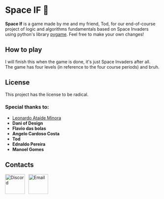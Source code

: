 
# Space IF :space_invader:

**Space If** is a game made by me and my friend, Tod, for our end-of-course project of logic and algorithms fundamentals based on Space Invaders using python's library [pygame](https://www.pygame.org/). Feel free to make your own changes!


##  How to play

I will finish this when the game is done, it's just Space Invaders after all.<br>The game has four levels (in reference to the four course periods) and bruh.

## License
This project has the license to be radical.

### Special thanks to:

- [Leonardo Ataíde Minora](https://github.com/leonardo-minora/)
-  **Dani of Design**
-  **Flavio das bolas**
-  **Angelo Cardoso Costa**
- **Tod**
- **Ednaldo Pereira**
- **Manoel Gomes**


## Contacts

<a href="https://cutt.ly/x9UefiY" target="_blank"><img src="gitimages/discord.png" alt="Discord" width=64></a>
&nbsp;
<a href="mailto:souza.cortez.013@gmail.com" target="_blank"><img src="gitimages/email.png" alt="Email" width=64></a>
&nbsp;

